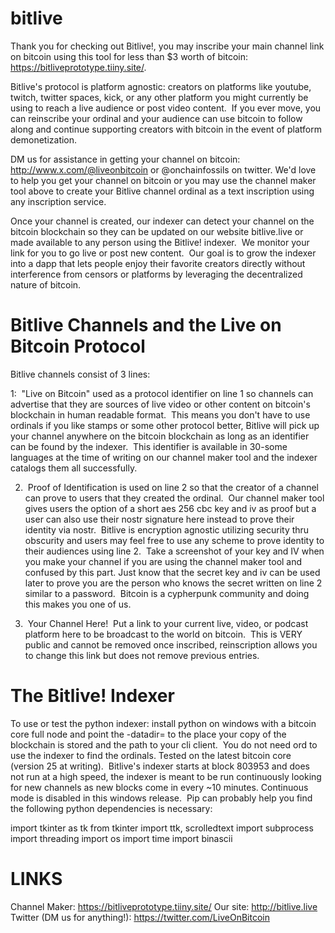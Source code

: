 # bitlive
Thank you for checking out Bitlive!, you may inscribe your main channel link on bitcoin using this tool for less than $3 worth of bitcoin: https://bitliveprototype.tiiny.site/.  

Bitlive's protocol is platform agnostic: creators on platforms like youtube, twitch, twitter spaces, kick, or any other platform you might currently be using to reach a live audience or post video content.  If you ever move, you can reinscribe your ordinal and your audience can use bitcoin to follow along and continue supporting creators with bitcoin in the event of platform demonetization.

DM us for assistance in getting your channel on bitcoin: http://www.x.com/@liveonbitcoin or @onchainfossils on twitter. We'd love to help you get your channel on bitcoin or you may use the channel maker tool above to create your Bitlive channel ordinal as a text inscription using any inscription service.

Once your channel is created, our indexer can detect your channel on the bitcoin blockchain so they can be updated on our website bitlive.live or made available to any person using the Bitlive! indexer.  We monitor your link for you to go live or post new content.  Our goal is to grow the indexer into a dapp that lets people enjoy their favorite creators directly without interference from censors or platforms by leveraging the decentralized nature of bitcoin.  

# Bitlive Channels and the Live on Bitcoin Protocol

Bitlive channels consist of 3 lines:

1:  "Live on Bitcoin" used as a protocol identifier on line 1 so channels can advertise that they are sources of live video or other content on bitcoin's blockchain in human readable format.  This means you don't have to use ordinals if you like stamps or some other protocol better, Bitlive will pick up your channel anywhere on the bitcoin blockchain as long as an identifier can be found by the indexer.  This identifier is available in 30-some languages at the time of writing on our channel maker tool and the indexer catalogs them all successfully.

2.  Proof of Identification is used on line 2 so that the creator of a channel can prove to users that they created the ordinal.  Our channel maker tool gives users the option of a short aes 256 cbc key and iv as proof but a user can also use their nostr signature here instead to prove their identity via nostr.  Bitlive is encryption agnostic utilizing security thru obscurity and users may feel free to use any scheme to prove identity to their audiences using line 2.  Take a screenshot of your key and IV when you make your channel if you are using the channel maker tool and confused by this part. Just know that the secret key and iv can be used later to prove you are the person who knows the secret written on line 2 similar to a password.  Bitcoin is a cypherpunk community and doing this makes you one of us.

3.  Your Channel Here!  Put a link to your current live, video, or podcast platform here to be broadcast to the world on bitcoin.  This is VERY public and cannot be removed once inscribed, reinscription allows you to change this link but does not remove previous entries.

# The Bitlive! Indexer

To use or test the python indexer: install python on windows with a bitcoin core full node and point the -datadir= to the place your copy of the blockchain is stored and the path to your cli client.  You do not need ord to use the indexer to find the ordinals.  Tested on the latest bitcoin core (version 25 at writing).  Bitlive's indexer starts at block 803953 and does not run at a high speed, the indexer is meant to be run continuously looking for new channels as new blocks come in every ~10 minutes. Continuous mode is disabled in this windows release.  Pip can probably help you find the following python dependencies is necessary:

import tkinter as tk
from tkinter import ttk, scrolledtext
import subprocess
import threading
import os
import time
import binascii


# LINKS

Channel Maker:  https://bitliveprototype.tiiny.site/
Our site:  http://bitlive.live
Twitter (DM us for anything!):  https://twitter.com/LiveOnBitcoin
